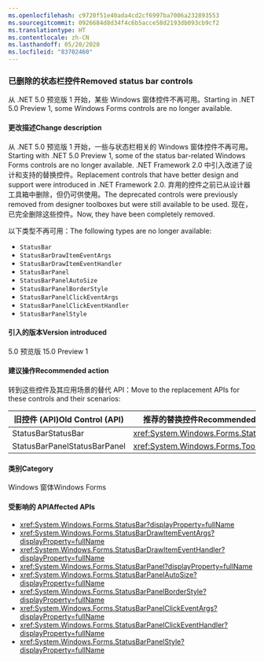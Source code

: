 ```yaml
---
ms.openlocfilehash: c9720f51e40ada4cd2cf6997ba7006a232893553
ms.sourcegitcommit: 0926684d8d34f4c6b5acce58d2193db093cb9cf2
ms.translationtype: HT
ms.contentlocale: zh-CN
ms.lasthandoff: 05/20/2020
ms.locfileid: "83702460"
---
```

### <a name="removed-status-bar-controls"></a><span data-ttu-id="22c8a-101">已删除的状态栏控件</span><span class="sxs-lookup"><span data-stu-id="22c8a-101">Removed status bar controls</span></span>

<span data-ttu-id="22c8a-102">从 .NET 5.0 预览版 1 开始，某些 Windows 窗体控件不再可用。</span><span class="sxs-lookup"><span data-stu-id="22c8a-102">Starting in .NET 5.0 Preview 1, some Windows Forms controls are no longer available.</span></span>

#### <a name="change-description"></a><span data-ttu-id="22c8a-103">更改描述</span><span class="sxs-lookup"><span data-stu-id="22c8a-103">Change description</span></span>

<span data-ttu-id="22c8a-104">从 .NET 5.0 预览版 1 开始，一些与状态栏相关的 Windows 窗体控件不再可用。</span><span class="sxs-lookup"><span data-stu-id="22c8a-104">Starting with .NET 5.0 Preview 1, some of the status bar-related Windows Forms controls are no longer available.</span></span> <span data-ttu-id="22c8a-105">.NET Framework 2.0 中引入改进了设计和支持的替换控件。</span><span class="sxs-lookup"><span data-stu-id="22c8a-105">Replacement controls that have better design and support were introduced in .NET Framework 2.0.</span></span> <span data-ttu-id="22c8a-106">弃用的控件之前已从设计器工具箱中删除，但仍可供使用。</span><span class="sxs-lookup"><span data-stu-id="22c8a-106">The deprecated controls were previously removed from designer toolboxes but were still available to be used.</span></span> <span data-ttu-id="22c8a-107">现在，已完全删除这些控件。</span><span class="sxs-lookup"><span data-stu-id="22c8a-107">Now, they have been completely removed.</span></span>

<span data-ttu-id="22c8a-108">以下类型不再可用：</span><span class="sxs-lookup"><span data-stu-id="22c8a-108">The following types are no longer available:</span></span>

* `StatusBar`
* `StatusBarDrawItemEventArgs`
* `StatusBarDrawItemEventHandler`
* `StatusBarPanel`
* `StatusBarPanelAutoSize`
* `StatusBarPanelBorderStyle`
* `StatusBarPanelClickEventArgs`
* `StatusBarPanelClickEventHandler`
* `StatusBarPanelStyle`

#### <a name="version-introduced"></a><span data-ttu-id="22c8a-109">引入的版本</span><span class="sxs-lookup"><span data-stu-id="22c8a-109">Version introduced</span></span>

<span data-ttu-id="22c8a-110">5.0 预览版 1</span><span class="sxs-lookup"><span data-stu-id="22c8a-110">5.0 Preview 1</span></span>

#### <a name="recommended-action"></a><span data-ttu-id="22c8a-111">建议操作</span><span class="sxs-lookup"><span data-stu-id="22c8a-111">Recommended action</span></span>

<span data-ttu-id="22c8a-112">转到这些控件及其应用场景的替代 API：</span><span class="sxs-lookup"><span data-stu-id="22c8a-112">Move to the replacement APIs for these controls and their scenarios:</span></span>

| <span data-ttu-id="22c8a-113">旧控件 (API)</span><span class="sxs-lookup"><span data-stu-id="22c8a-113">Old Control (API)</span></span> | <span data-ttu-id="22c8a-114">推荐的替换控件</span><span class="sxs-lookup"><span data-stu-id="22c8a-114">Recommended Replacement</span></span>                          |
|-------------------|--------------------------------------------------|
| <span data-ttu-id="22c8a-115">StatusBar</span><span class="sxs-lookup"><span data-stu-id="22c8a-115">StatusBar</span></span>         | <xref:System.Windows.Forms.StatusStrip>          |
| <span data-ttu-id="22c8a-116">StatusBarPanel</span><span class="sxs-lookup"><span data-stu-id="22c8a-116">StatusBarPanel</span></span>    | <xref:System.Windows.Forms.ToolStripStatusLabel> |

#### <a name="category"></a><span data-ttu-id="22c8a-117">类别</span><span class="sxs-lookup"><span data-stu-id="22c8a-117">Category</span></span>

<span data-ttu-id="22c8a-118">Windows 窗体</span><span class="sxs-lookup"><span data-stu-id="22c8a-118">Windows Forms</span></span>

#### <a name="affected-apis"></a><span data-ttu-id="22c8a-119">受影响的 API</span><span class="sxs-lookup"><span data-stu-id="22c8a-119">Affected APIs</span></span>

- <xref:System.Windows.Forms.StatusBar?displayProperty=fullName>
- <xref:System.Windows.Forms.StatusBarDrawItemEventArgs?displayProperty=fullName>
- <xref:System.Windows.Forms.StatusBarDrawItemEventHandler?displayProperty=fullName>
- <xref:System.Windows.Forms.StatusBarPanel?displayProperty=fullName>
- <xref:System.Windows.Forms.StatusBarPanelAutoSize?displayProperty=fullName>
- <xref:System.Windows.Forms.StatusBarPanelBorderStyle?displayProperty=fullName>
- <xref:System.Windows.Forms.StatusBarPanelClickEventArgs?displayProperty=fullName>
- <xref:System.Windows.Forms.StatusBarPanelClickEventHandler?displayProperty=fullName>
- <xref:System.Windows.Forms.StatusBarPanelStyle?displayProperty=fullName>

<!-- 

#### Affected APIs

- `T:System.Windows.Forms.StatusBar`
- `T:System.Windows.Forms.StatusBarDrawItemEventArgs`
- `T:System.Windows.Forms.StatusBarDrawItemEventHandler`
- `T:System.Windows.Forms.StatusBarPanel`
- `T:System.Windows.Forms.StatusBarPanelAutoSize`
- `T:System.Windows.Forms.StatusBarPanelBorderStyle`
- `T:System.Windows.Forms.StatusBarPanelClickEventArgs`
- `T:System.Windows.Forms.StatusBarPanelClickEventHandler`
- `T:System.Windows.Forms.StatusBarPanelStyle` 

-->
